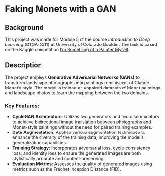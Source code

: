 # Faking Monets with a GAN

## Background
This project was made for Module 5 of the course *Introduction to Deep Learning* (DTSA-5511) at University of Colorado Boulder. The task is based on the Kaggle competition [I’m Something of a Painter Myself](https://www.kaggle.com/competitions/gan-getting-started).

## Description
The project employs **Generative Adversarial Networks (GANs)** to transform landscape photographs into paintings reminiscent of Claude Monet’s style. The model is trained on unpaired datasets of Monet paintings and landscape photos to learn the mapping between the two domains.

### Key Features:
* **CycleGAN Architecture**: Utilizes two generators and two discriminators to achieve bidirectional image translation between photographs and Monet-style paintings without the need for paired training examples.
* **Data Augmentation**: Applies various augmentation techniques to enhance the diversity of the training data, improving the model’s generalization capabilities.
* **Training Strategy**: Incorporates adversarial loss, cycle-consistency loss, and identity loss to ensure the generated images are both stylistically accurate and content-preserving.
* **Evaluation Metrics**: Assesses the quality of generated images using metrics such as the Fréchet Inception Distance (FID).
